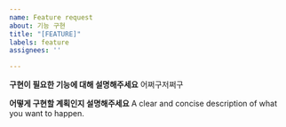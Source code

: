 ```yaml
---
name: Feature request
about: 기능 구현
title: "[FEATURE]"
labels: feature
assignees: ''

---
```


**구현이 필요한 기능에 대해 설명해주세요**
어쩌구저쩌구

**어떻게 구현할 계획인지 설명해주세요**
A clear and concise description of what you want to happen.
